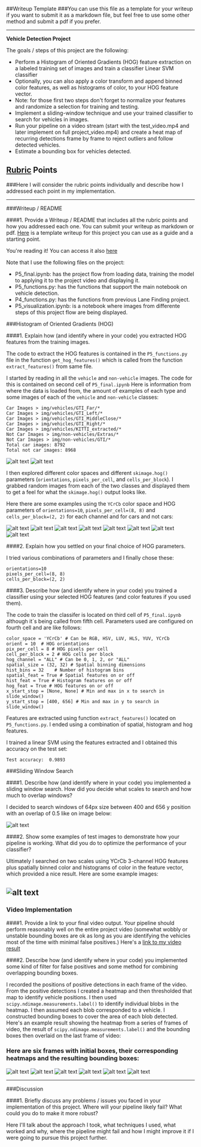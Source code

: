 ##Writeup Template
###You can use this file as a template for your writeup if you want to submit it as a markdown file, but feel free to use some other method and submit a pdf if you prefer.

---

**Vehicle Detection Project**

The goals / steps of this project are the following:

* Perform a Histogram of Oriented Gradients (HOG) feature extraction on a labeled training set of images and train a classifier Linear SVM classifier
* Optionally, you can also apply a color transform and append binned color features, as well as histograms of color, to your HOG feature vector. 
* Note: for those first two steps don't forget to normalize your features and randomize a selection for training and testing.
* Implement a sliding-window technique and use your trained classifier to search for vehicles in images.
* Run your pipeline on a video stream (start with the test_video.mp4 and later implement on full project_video.mp4) and create a heat map of recurring detections frame by frame to reject outliers and follow detected vehicles.
* Estimate a bounding box for vehicles detected.

[//]: # (Image References)
[image1]: ./img/cars.png
[image2]: ./img/notcars.png
[image3]: ./img/cars_normal.png
[image4]: ./img/notcars_normal.png
[image5]: ./img/cars_hog_ch1.png
[image6]: ./img/cars_hog_ch2.png
[image7]: ./img/cars_hog_ch3.png
[image8]: ./img/notcars_hog_ch1.png
[image9]: ./img/notcars_hog_ch2.png
[image10]: ./img/notcars_hog_ch3.png
[image11]: ./img/boxes.png
[image12]: ./img/cars_heat1.png
[image13]: ./img/cars_heat2.png
[image14]: ./img/cars_heat3.png
[image15]: ./img/cars_heat4.png
[image16]: ./img/cars_heat5.png
[image17]: ./img/cars_heat6.png
[image18]: ./img/window.png
[video1]: ./project_video.mp4

## [Rubric](https://review.udacity.com/#!/rubrics/513/view) Points
###Here I will consider the rubric points individually and describe how I addressed each point in my implementation.  

---
###Writeup / README

####1. Provide a Writeup / README that includes all the rubric points and how you addressed each one.  You can submit your writeup as markdown or pdf.  [Here](https://github.com/udacity/CarND-Vehicle-Detection/blob/master/writeup_template.md) is a template writeup for this project you can use as a guide and a starting point.  

You're reading it! You can access it also [here](https://github.com/JosuVicente/CarND-Vehicle-Detection/blob/master/writeup_template.md)

Note that I use the following files on the project:
* P5_final.ipynb: has the project flow from loading data, training the model to applying it to the project video and displaying it.
* P5_functions.py: has the functions that support the main notebook on vehicle detection.
* P4_functions.py: has the functions from previous Lane Finding project.
* P5_visualization.ipynb: is a notebook where images from differente steps of this project flow are being displayed.

###Histogram of Oriented Gradients (HOG)

####1. Explain how (and identify where in your code) you extracted HOG features from the training images.

The code to extract the HOG features is contained in the `P5_functions.py` file in the function `get_hog_features()` which is called from the function `extract_features()` from same file.

I started by reading in all the `vehicle` and `non-vehicle` images.  The code for this is contained on second cell of `P5_final.ipynb` Here is information from where the data is loaded from, the amount of examples of each type and some images of each of the `vehicle` and `non-vehicle` classes:
```
Car Images > img/vehicles/GTI_Far/*
Car Images > img/vehicles/GTI_Left/*
Car Images > img/vehicles/GTI_MiddleClose/*
Car Images > img/vehicles/GTI_Right/*
Car Images > img/vehicles/KITTI_extracted/*
Not Car Images > img/non-vehicles/Extras/*
Not Car Images > img/non-vehicles/GTI/*
Total car images: 8792
Total not car images: 8968
```

![alt text][image1]
![alt text][image2]

I then explored different color spaces and different `skimage.hog()` parameters (`orientations`, `pixels_per_cell`, and `cells_per_block`).  I grabbed random images from each of the two classes and displayed them to get a feel for what the `skimage.hog()` output looks like.

Here there are some examples using the `YCrCb` color space and HOG parameters of `orientations=10`, `pixels_per_cell=(8, 8)` and `cells_per_block=(2, 2)` for each channel and for cars and not cars:


![alt text][image3]
![alt text][image5]
![alt text][image6]
![alt text][image7]
![alt text][image4]
![alt text][image8]
![alt text][image9]
![alt text][image10]

####2. Explain how you settled on your final choice of HOG parameters.

I tried various combinations of parameters and I finally chose these:
```
orientations=10
pixels_per_cell=(8, 8)
cells_per_block=(2, 2)
```

####3. Describe how (and identify where in your code) you trained a classifier using your selected HOG features (and color features if you used them).

The code to train the classifer is located on third cell of `P5_final.ipynb` although it´s being called from fifth cell.
Parameters used are configured on fourth cell and are like follows:
```
color_space = 'YCrCb' # Can be RGB, HSV, LUV, HLS, YUV, YCrCb
orient = 10  # HOG orientations
pix_per_cell = 8 # HOG pixels per cell
cell_per_block = 2 # HOG cells per block
hog_channel = "ALL" # Can be 0, 1, 2, or "ALL"
spatial_size = (32, 32) # Spatial binning dimensions
hist_bins = 32    # Number of histogram bins
spatial_feat = True # Spatial features on or off
hist_feat = True # Histogram features on or off
hog_feat = True # HOG features on or off
x_start_stop = [None, None] # Min and max in x to search in slide_window()
y_start_stop = [400, 656] # Min and max in y to search in slide_window()
```
Features are extracted using function `extract_features()` located on `P5_functions.py`. I ended using a combination of spatial, histogram and hog features.

I trained a linear SVM using the features extracted and I obtained this accuracy on the test set:
```
Test accuracy:  0.9893
```

###Sliding Window Search

####1. Describe how (and identify where in your code) you implemented a sliding window search.  How did you decide what scales to search and how much to overlap windows?

I decided to search windows of 64px size between 400 and 656 y position with an overlap of 0.5 like on image below:

![alt text][image18]

####2. Show some examples of test images to demonstrate how your pipeline is working.  What did you do to optimize the performance of your classifier?

Ultimately I searched on two scales using YCrCb 3-channel HOG features plus spatially binned color and histograms of color in the feature vector, which provided a nice result.  Here are some example images:

![alt text][image11]
---

### Video Implementation

####1. Provide a link to your final video output.  Your pipeline should perform reasonably well on the entire project video (somewhat wobbly or unstable bounding boxes are ok as long as you are identifying the vehicles most of the time with minimal false positives.)
Here's a [link to my video result](https://raw.githubusercontent.com/JosuVicente/CarND-Vehicle-Detection/master/project_video_out_final.mp4)


####2. Describe how (and identify where in your code) you implemented some kind of filter for false positives and some method for combining overlapping bounding boxes.

I recorded the positions of positive detections in each frame of the video.  From the positive detections I created a heatmap and then thresholded that map to identify vehicle positions.  I then used `scipy.ndimage.measurements.label()` to identify individual blobs in the heatmap.  I then assumed each blob corresponded to a vehicle.  I constructed bounding boxes to cover the area of each blob detected.  
Here's an example result showing the heatmap from a series of frames of video, the result of `scipy.ndimage.measurements.label()` and the bounding boxes then overlaid on the last frame of video:

### Here are six frames with initial boxes, their corresponding heatmaps and the resulting bounding boxes:
![alt text][image12]
![alt text][image13]
![alt text][image14]
![alt text][image15]
![alt text][image16]
![alt text][image17]

---

###Discussion

####1. Briefly discuss any problems / issues you faced in your implementation of this project.  Where will your pipeline likely fail?  What could you do to make it more robust?

Here I'll talk about the approach I took, what techniques I used, what worked and why, where the pipeline might fail and how I might improve it if I were going to pursue this project further.  
